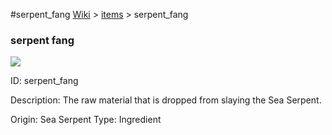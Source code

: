 #serpent_fang
<a href="/wiki.html">Wiki</a> > <a href="/posts/wiki/items">items</a> > <a>serpent_fang</a>
<div class="iteminfo">
<h3>serpent fang</h3>
<img class="pixelimage" src="https://dragon-force-studio.com/images/EF_wiki/serpent_fang.png">

<a class="iteminfoitem">ID: serpent_fang</a></div>
Description:   The raw material that is dropped from slaying the Sea Serpent.

Origin:  Sea Serpent
Type:  Ingredient